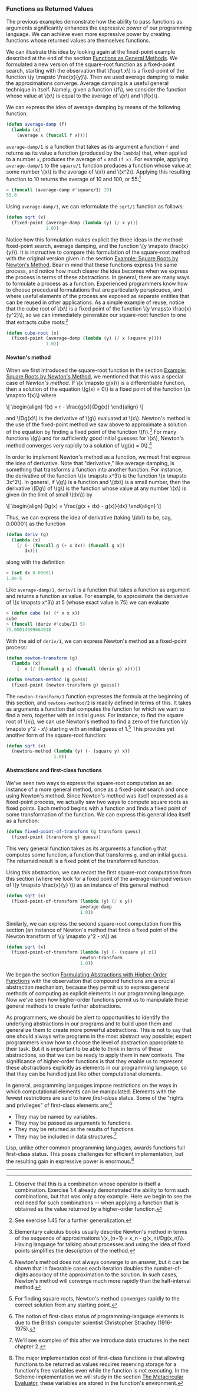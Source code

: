 ### Functions as Returned Values

The previous examples demonstrate how the ability to pass functions as arguments significantly enhances the expressive power of our programming language. We can achieve even more expressive power by creating functions whose returned values are themselves functions.

We can illustrate this idea by looking again at the fixed-point example described at the end of the section [Functions as General Methods](). We formulated a new version of the square-root function as a fixed-point search, starting with the observation that \\(\sqrt x\\) is a fixed-point of the function \\(y \mapsto \frac{x}{y}\\). Then we used average damping to make the approximations converge. Average damping is a useful general technique in itself. Namely, given a function \\(f\\), we consider the function whose value at \\(x\\) is equal to the average of \\(x\\) and \\(f(x)\\).

We can express the idea of average damping by means of the following function:

```lisp
(defun average-damp (f)
  (lambda (x)
    (average x (funcall f x))))
```

``average-damp/1`` is a function that takes as its argument a function ``f`` and returns as its value a function (produced by the ``lambda``) that, when applied to a number ``x``, produces the average of ``x`` and ``(f x)``. For example, applying ``average-damp/1`` to the ``square/1`` function produces a function whose value at some number \\(x\\) is the average of \\(x\\) and \\(x^2\\). Applying this resulting function to 10 returns the average of 10 and 100, or 55:[^1]

```lisp
> (funcall (average-damp #'square/1) 10)
55.0
```

Using ``average-damp/1``, we can reformulate the ``sqrt/1`` function as follows:

```lisp
(defun sqrt (x)
  (fixed-point (average-damp (lambda (y) (/ x y)))
               1.0))
```

Notice how this formulation makes explicit the three ideas in the method: fixed-point search, average damping, and the function \\(y \mapsto \frac{x}{y}\\). It is instructive to compare this formulation of the square-root method with the original version given in the section [Example: Square Roots by Newton's Method](). Bear in mind that these functions express the same process, and notice how much clearer the idea becomes when we express the process in terms of these abstractions. In general, there are many ways to formulate a process as a function. Experienced programmers know how to choose procedural formulations that are particularly perspicuous, and where useful elements of the process are exposed as separate entities that can be reused in other applications. As a simple example of reuse, notice that the cube root of \\(x\\) is a fixed point of the function \\(y \mapsto \frac{x}{y^2}\\), so we can immediately generalize our square-root function to one that extracts cube roots:[^2]

```lisp
(defun cube-root (x)
  (fixed-point (average-damp (lambda (y) (/ x (square y))))
               1.0))
```

#### Newton's method

When we first introduced the square-root function in the section [Example: Square Roots by Newton's Method](), we mentioned that this was a special case of *Newton's method*. If \\(x \mapsto g(x)\\) is a differentiable function, then a solution of the equation \\(g(x) = 0\\) is a fixed point of the function \\(x \mapsto f(x)\\) where

\\[
\begin{align}
f(x) = r - \frac{g(x)}{Dg(x)}
\end{align}
\\]

and \\(Dg(x)\\) is the derivative of \\(g\\) evaluated at \\(x\\). Newton's method is the use of the fixed-point method we saw above to approximate a solution of the equation by finding a fixed point of the function \\(f\\).[^3] For many functions \\(g\\) and for sufficiently good initial guesses for \\(x\\), Newton's method converges very rapidly to a solution of \\(g(x) = 0\\).[^4]

In order to implement Newton's method as a function, we must first express the idea of derivative. Note that "derivative," like average damping, is something that transforms a function into another function. For instance, the derivative of the function \\((x \mapsto x^3\\) is the function \\(x \mapsto 3x^2\\). In general, if \\(g\\) is a function and \\(dx\\) is a small number, then the derivative \\(Dg\\) of \\(g\\) is the function whose value at any number \\(x\\) is given (in the limit of small \\(dx\\)) by

\\[
\begin{align}
Dg(x) = \frac{g(x + dx) - g(x)}{dx}
\end{align}
\\]

Thus, we can express the idea of derivative (taking \\(dx\\) to be, say, 0.00001) as the function

```lisp
(defun deriv (g)
  (lambda (x)
    (/ (- (funcall g (+ x dx)) (funcall g x))
       dx)))
```

along with the definition

```lisp
> (set dx 0.00001)
1.0e-5
```

Like ``average-damp/1``, ``deriv/1`` is a function that takes a function as argument and returns a function as value. For example, to approximate the derivative of \\(x \mapsto x^3\\) at 5 (whose exact value is 75) we can evaluate

```lisp
> (defun cube (x) (* x x x))
cube
> (funcall (deriv #'cube/1) 5)
75.00014999664018
```

With the aid of ``deriv/1``, we can express Newton's method as a fixed-point process:

```lisp
(defun newton-transform (g)
  (lambda (x)
    (- x (/ (funcall g x) (funcall (deriv g) x)))))

(defun newtons-method (g guess)
  (fixed-point (newton-transform g) guess))
```

The ``newton-transform/1`` function expresses the formula at the beginning of this section, and ``newtons-method/2`` is readily defined in terms of this. It takes as arguments a function that computes the function for which we want to find a zero, together with an initial guess. For instance, to find the square root of \\(x\\), we can use Newton's method to find a zero of the function \\(y \mapsto y^2 - x\\) starting with an initial guess of 1.[^5] This provides yet another form of the square-root function:

```lisp
(defun sqrt (x)
  (newtons-method (lambda (y) (- (square y) x))
                  1.0))
```

#### Abstractions and first-class functions

We've seen two ways to express the square-root computation as an instance of a more general method, once as a fixed-point search and once using Newton's method. Since Newton's method was itself expressed as a fixed-point process, we actually saw two ways to compute square roots as fixed points. Each method begins with a function and finds a fixed point of some transformation of the function. We can express this general idea itself as a function:

```lisp
(defun fixed-point-of-transform (g transform guess)
  (fixed-point (transform g) guess))
```

This very general function takes as its arguments a function ``g`` that computes some function, a function that transforms ``g``, and an initial guess. The returned result is a fixed point of the transformed function.

Using this abstraction, we can recast the first square-root computation from this section (where we look for a fixed point of the average-damped version of \\(y \mapsto \frac{x}{y}
\\)) as an instance of this general method:

```lisp
(defun sqrt (x)
  (fixed-point-of-transform (lambda (y) (/ x y))
                            average-damp
                            1.0))
```

Similarly, we can express the second square-root computation from this section (an instance of Newton's method that finds a fixed point of the Newton transform of \\(y \mapsto y^2 - x\\)) as

```lisp
(defun sqrt (x)
  (fixed-point-of-transform (lambda (y) (- (square y) x))
                            newton-transform
                            1.0))
```

We began the section [Formulating Abstractions with Higher-Order Functions]() with the observation that compound functions are a crucial abstraction mechanism, because they permit us to express general methods of computing as explicit elements in our programming language. Now we've seen how higher-order functions permit us to manipulate these general methods to create further abstractions.

As programmers, we should be alert to opportunities to identify the underlying abstractions in our programs and to build upon them and generalize them to create more powerful abstractions. This is not to say that one should always write programs in the most abstract way possible; expert programmers know how to choose the level of abstraction appropriate to their task. But it is important to be able to think in terms of these abstractions, so that we can be ready to apply them in new contexts. The significance of higher-order functions is that they enable us to represent these abstractions explicitly as elements in our programming language, so that they can be handled just like other computational elements.

In general, programming languages impose restrictions on the ways in which computational elements can be manipulated. Elements with the fewest restrictions are said to have *first-class* status. Some of the "rights and privileges" of first-class elements are:[^6]

* They may be named by variables.
* They may be passed as arguments to functions.
* They may be returned as the results of functions.
* They may be included in data structures.[^7]

Lisp, unlike other common programming languages, awards functions full first-class status. This poses challenges for efficient implementation, but the resulting gain in expressive power is enormous.[^8]

----

[^1]: Observe that this is a combination whose operator is itself a combination. Exercise 1.4 already demonstrated the ability to form such combinations, but that was only a toy example. Here we begin to see the real need for such combinations -- when applying a function that is obtained as the value returned by a higher-order function.

[^2]: See exercise 1.45 for a further generalization.

[^3]: Elementary calculus books usually describe Newton's method in terms of the sequence of approximations \\(x_{n+1} = x_n - g(x_n)/Dg(x_n)\\). Having language for talking about processes and using the idea of fixed points simplifies the description of the method.

[^4]: Newton's method does not always converge to an answer, but it can be shown that in favorable cases each iteration doubles the number-of-digits accuracy of the approximation to the solution. In such cases, Newton's method will converge much more rapidly than the half-interval method.

[^5]: For finding square roots, Newton's method converges rapidly to the correct solution from any starting point.

[^6]: The notion of first-class status of programming-language elements is due to the British computer scientist Christopher Strachey (1916-1975).

[^7]: We'll see examples of this after we introduce data structures in the next chapter 2.

[^8]: The major implementation cost of first-class functions is that allowing functions to be returned as values requires reserving storage for a function's free variables even while the function is not executing. In the Scheme implementation we will study in the section [The Metacircular Evaluator](), these variables are stored in the function's environment.
